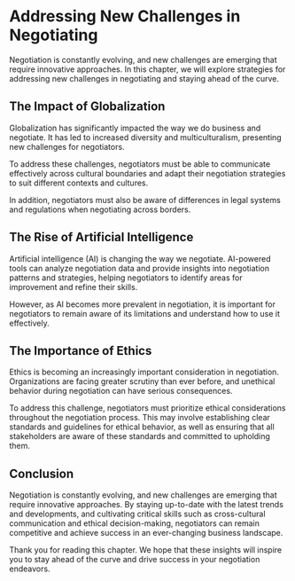 Addressing New Challenges in Negotiating
======================================================================

Negotiation is constantly evolving, and new challenges are emerging that require innovative approaches. In this chapter, we will explore strategies for addressing new challenges in negotiating and staying ahead of the curve.

The Impact of Globalization
---------------------------

Globalization has significantly impacted the way we do business and negotiate. It has led to increased diversity and multiculturalism, presenting new challenges for negotiators.

To address these challenges, negotiators must be able to communicate effectively across cultural boundaries and adapt their negotiation strategies to suit different contexts and cultures.

In addition, negotiators must also be aware of differences in legal systems and regulations when negotiating across borders.

The Rise of Artificial Intelligence
-----------------------------------

Artificial intelligence (AI) is changing the way we negotiate. AI-powered tools can analyze negotiation data and provide insights into negotiation patterns and strategies, helping negotiators to identify areas for improvement and refine their skills.

However, as AI becomes more prevalent in negotiation, it is important for negotiators to remain aware of its limitations and understand how to use it effectively.

The Importance of Ethics
------------------------

Ethics is becoming an increasingly important consideration in negotiation. Organizations are facing greater scrutiny than ever before, and unethical behavior during negotiation can have serious consequences.

To address this challenge, negotiators must prioritize ethical considerations throughout the negotiation process. This may involve establishing clear standards and guidelines for ethical behavior, as well as ensuring that all stakeholders are aware of these standards and committed to upholding them.

Conclusion
----------

Negotiation is constantly evolving, and new challenges are emerging that require innovative approaches. By staying up-to-date with the latest trends and developments, and cultivating critical skills such as cross-cultural communication and ethical decision-making, negotiators can remain competitive and achieve success in an ever-changing business landscape.

Thank you for reading this chapter. We hope that these insights will inspire you to stay ahead of the curve and drive success in your negotiation endeavors.
